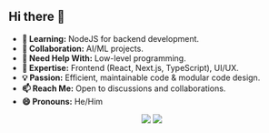 ## Hi there 👋

- **🌱 Learning:** NodeJS for backend development.
- **👯 Collaboration:** AI/ML projects.
- **🤔 Need Help With:** Low-level programming.
- **💬 Expertise:** Frontend (React, Next.js, TypeScript), UI/UX.
- **💡 Passion:** Efficient, maintainable code & modular code design.
- **📫 Reach Me:** Open to discussions and collaborations.
- **😄 Pronouns:** He/Him



<p align="center">
  <a>
    <img style="pointer-events: none;" src="https://skillicons.dev/icons?i=bash,git,github,neovim,cpp,py,opencv,flask,gcp" />
    <img style="pointer-events: none;" src="https://skillicons.dev/icons?i=html,md,css,sass,tailwind,js,ts,webpack,npm,react,nextjs,vercel,vite" />
  </a>
</p>
